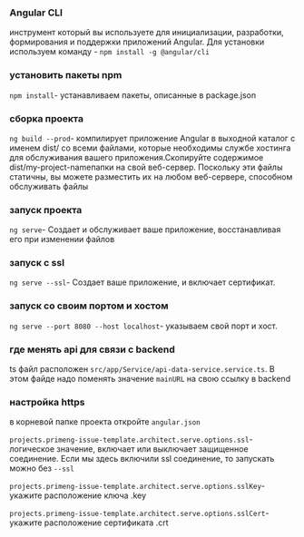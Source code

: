### Angular CLI
инструмент который вы используете для инициализации, разработки, формирования и поддержки приложений Angular. Для установки используем команду - `npm install -g @angular/cli`

### установить пакеты npm
`npm install`- устанавливаем  пакеты, описанные в package.json

### сборка проекта
`ng build --prod`- компилирует приложение Angular в выходной каталог с именем dist/ cо всеми файлами, которые необходимы службе хостинга для обслуживания вашего приложения.Скопируйте содержимое dist/my-project-nameпапки на свой веб-сервер.  Поскольку эти файлы статичны, вы можете разместить их на любом веб-сервере, способном обслуживать файлы

### запуск проекта
`ng serve`- Создает и обслуживает ваше приложение, восстанавливая его при изменении файлов

### запуск c ssl
`ng serve --ssl`- Создает ваше приложение, и включает сертификат.

### запуск cо своим портом и хостом
`ng serve --port 8080 --host localhost`-  указываем свой порт и хост.

### где менять api для связи с backend
ts файл  расположен `src/app/Service/api-data-service.service.ts`. В этом файде надо поменять значение `mainURL` на свою ссылку в backend

### настройка https
в корневой папке проекта откройте `angular.json`

`projects.primeng-issue-template.architect.serve.options.ssl`-логическое значение, включает или выключает защищенное соединение. Если мы здесь включили ssl соединение, то запускать можно без `--ssl`

`projects.primeng-issue-template.architect.serve.options.sslKey`-укажите расположение ключа .key

`projects.primeng-issue-template.architect.serve.options.sslCert`-укажите расположение сертификата .crt